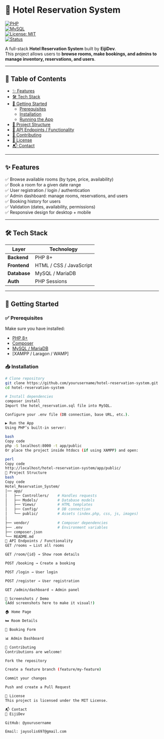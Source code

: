 # 🏨 Hotel Reservation System  

[![PHP](https://img.shields.io/badge/PHP-8.0%2B-blue?logo=php)](https://www.php.net/)  
[![MySQL](https://img.shields.io/badge/MySQL-Database-orange?logo=mysql)](https://www.mysql.com/)  
[![License: MIT](https://img.shields.io/badge/License-MIT-green.svg)](LICENSE)  
[![Status](https://img.shields.io/badge/Project-Active-success)](#)  

A full-stack **Hotel Reservation System** built by **EijiDev**.  
This project allows users to **browse rooms, make bookings, and admins to manage inventory, reservations, and users**.  

---

## 📑 Table of Contents
- [✨ Features](#-features)  
- [🛠 Tech Stack](#-tech-stack)  
- [🚀 Getting Started](#-getting-started)  
  - [Prerequisites](#prerequisites)  
  - [Installation](#installation)  
  - [Running the App](#running-the-app)  
- [📂 Project Structure](#-project-structure)  
- [📡 API Endpoints / Functionality](#-api-endpoints--functionality)  
- [🤝 Contributing](#-contributing)  
- [📜 License](#-license)  
- [📬 Contact](#-contact)  

---

## ✨ Features
✅ Browse available rooms (by type, price, availability)  
✅ Book a room for a given date range  
✅ User registration / login / authentication  
✅ Admin dashboard: manage rooms, reservations, and users  
✅ Booking history for users  
✅ Validation (dates, availability, permissions)  
✅ Responsive design for desktop + mobile  

---

## 🛠 Tech Stack
| Layer            | Technology            |
|------------------|-----------------------|
| **Backend**      | PHP 8+               |
| **Frontend**     | HTML / CSS / JavaScript |
| **Database**     | MySQL / MariaDB       |
| **Auth**         | PHP Sessions          |

---

## 🚀 Getting Started  

### ✅ Prerequisites
Make sure you have installed:  
- [PHP 8+](https://www.php.net/)  
- [Composer](https://getcomposer.org/)  
- [MySQL / MariaDB](https://www.mysql.com/)  
- [XAMPP / Laragon / WAMP]  

### 📥 Installation
```bash
# Clone repository
git clone https://github.com/yourusername/hotel-reservation-system.git
cd hotel-reservation-system

# Install dependencies
composer install
Import the hotel_reservation.sql file into MySQL.

Configure your .env file (DB connection, base URL, etc.).

▶️ Run the App
Using PHP’s built-in server:

bash
Copy code
php -S localhost:8000 -t app/public
Or place the project inside htdocs (if using XAMPP) and open:

perl
Copy code
http://localhost/hotel-reservation-system/app/public/
📂 Project Structure
bash
Copy code
Hotel_Reservation_System/
│── app/
│   ├── Controllers/    # Handles requests
│   ├── Models/         # Database models
│   ├── Views/          # HTML templates
│   ├── Config/         # DB connection
│   └── public/         # Assets (index.php, css, js, images)
│
├── vendor/             # Composer dependencies
├── .env                # Environment variables
├── composer.json
└── README.md
📡 API Endpoints / Functionality
GET /rooms → List all rooms

GET /room/{id} → Show room details

POST /booking → Create a booking

POST /login → User login

POST /register → User registration

GET /admin/dashboard → Admin panel

📸 Screenshots / Demo
(Add screenshots here to make it visual!)

🏠 Home Page

🛏 Room Details

📝 Booking Form

📊 Admin Dashboard

🤝 Contributing
Contributions are welcome!

Fork the repository

Create a feature branch (feature/my-feature)

Commit your changes

Push and create a Pull Request

📜 License
This project is licensed under the MIT License.

📬 Contact
👤 EijiDev

GitHub: @yourusername

Email: jaysolis697@gmail.com